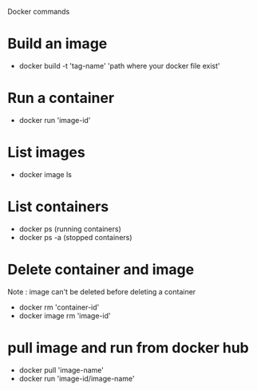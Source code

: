 Docker commands

# Build an image
  * docker build -t 'tag-name' 'path where your docker file exist'

# Run a container
  * docker run 'image-id'

# List images
  * docker image ls

# List containers
  * docker ps (running containers)
  * docker ps -a (stopped containers)

# Delete container and image
Note : image can't be deleted before deleting a container
  * docker rm 'container-id'
  * docker image rm 'image-id'

# pull image and run from docker hub
  * docker pull 'image-name'
  * docker run 'image-id/image-name'
  